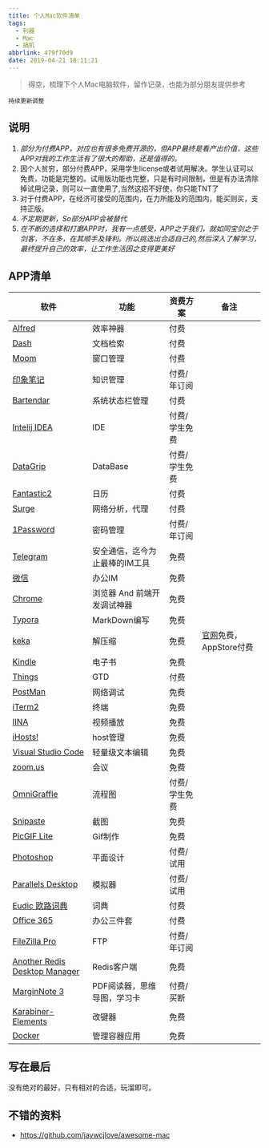 ```yaml
---
title: 个人Mac软件清单
tags:
  - 利器
  - Mac
  - 搞机
abbrlink: 479f70d9
date: 2019-04-21 18:11:21
---
```

> 得空，梳理下个人Mac电脑软件，留作记录，也能为部分朋友提供参考

`持续更新调整`

## 说明
1. _部分为付费APP，对应也有很多免费开源的，但APP最终是看产出价值，这些APP对我的工作生活有了很大的帮助，还是值得的。_
2. 因个人贫穷，部分付费APP，采用学生license或者试用解决。学生认证可以免费，功能是完整的。试用版功能也完整，只是有时间限制，但是有办法清除掉试用记录，则可以一直使用了,当然这招不好使，你只能TNT了
3. 对于付费APP，在经济可接受的范围内，在力所能及的范围内，能买则买，支持正版。
2. _不定期更新，So部分APP会被替代_
3. _在不断的选择和打磨APP时，我有一点感受，APP之于我们，就如同宝剑之于剑客，不在多，在其顺手及锋利。所以挑选出合适自己的,然后深入了解学习，最终提升自己的效率，让工作生活因之变得更美好_

## APP清单

软件 | 功能 | 资费方案|备注
----| ---| ---|---
[Alfred](https://www.alfredapp.com/)| 效率神器 | 付费|
[Dash](https://kapeli.com/dash)| 文档检索 | 付费|
[Moom](https://manytricks.com/moom/)| 窗口管理 | 付费|
[印象笔记](https://www.yinxiang.com/) | 知识管理 | 付费/年订阅|
[Bartendar](https://www.macbartender.com/)| 系统状态栏管理 | 付费|
[Intelij IDEA](https://www.jetbrains.com/idea/)|IDE | 付费/学生免费|
[DataGrip](https://www.jetbrains.com/datagrip/) | DataBase | 付费/学生免费|
[Fantastic2](https://flexibits.com/fantastical)| 日历 | 付费|
[Surge](https://nssurge.com/)| 网络分析，代理 | 付费|
[1Password](https://1password.com/)| 密码管理 | 付费/年订阅|
[Telegram](https://telegram.org/) | 安全通信，迄今为止最棒的IM工具 | 免费|
[微信](https://mac.weixin.qq.com/) | 办公IM | 免费|
[Chrome](https://www.google.com/intl/zh-CN/chrome/) | 浏览器 And 前端开发调试神器 | 免费|
[Typora](https://typora.io/) | MarkDown编写 | 免费|
[keka](https://www.keka.io/en/) | 解压缩 | 免费|[官网](https://www.keka.io/en/)免费，AppStore付费
[Kindle](https://apps.apple.com/tw/app/kindle/id405399194?mt=12) |电子书 | 免费|
[Things](https://culturedcode.com/things/) | GTD | 付费|
[PostMan](https://www.postman.com/downloads/)|网络调试 | 免费|
[iTerm2](https://iterm2.com/) | 终端 | 免费|
[IINA](https://iina.io/) | 视频播放 | 免费|
[iHosts!](https://apps.apple.com/cn/app/ihosts-etc-hosts-%E7%BC%96%E8%BE%91%E5%99%A8/id1102004240?mt=12) | host管理 | 免费|
[Visual Studio Code](https://code.visualstudio.com/) | 轻量级文本编辑  | 免费|
[zoom.us](https://zoom.us/download) | 会议 | 免费|
[OmniGraffle](https://www.omnigroup.com/omnigraffle/)| 流程图 | 付费/学生免费|
[Snipaste](https://zh.snipaste.com/) | 截图 | 免费|
[PicGIF Lite](https://apps.apple.com/cn/app/picgif-lite/id844918735?mt=12) | Gif制作 | 免费|
[Photoshop](https://creativecloud.adobe.com/apps/download/photoshop?locale=zh-cn&promoid=61PM825Y&mv=other)|平面设计|付费/试用|
[Parallels Desktop](https://www.parallels.com/products/desktop/)|模拟器|付费/试用|
[Eudic 欧路词典](https://www.eudic.net/v4/en/app/eudic)|词典|付费|
[Office 365](https://www.microsoft.com/zh-cn/microsoft-365)|办公三件套|付费|
[FileZilla Pro](https://filezilla-project.org/filezilla_pro.php)|FTP|付费/年订阅|
[Another Redis Desktop Manager](https://github.com/qishibo/AnotherRedisDesktopManager)|Redis客户端|免费|
[MarginNote 3](https://www.marginnote.com)|PDF阅读器，思维导图，学习卡|付费/买断|
[Karabiner-Elements](https://karabiner-elements.pqrs.org/)|改键器|免费|
[Docker](https://www.docker.com/)|管理容器应用|免费|


## 写在最后
没有绝对的最好，只有相对的合适，玩溜即可。

## 不错的资料
- https://github.com/jaywcjlove/awesome-mac
